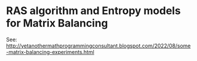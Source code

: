 # RAS algorithm and Entropy models for Matrix Balancing

See: http://yetanothermathprogrammingconsultant.blogspot.com/2022/08/some-matrix-balancing-experiments.html
